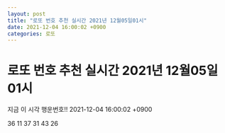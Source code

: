 ```yaml
---
layout: post
title: "로또 번호 추천 실시간 2021년 12월05일01시"
date: 2021-12-04 16:00:02 +0900
categories: 로또
---
```


# 로또 번호 추천 실시간 2021년 12월05일01시

지금 이 시각 행운번호!! 2021-12-04 16:00:02 +0900

 36  11  37  31  43  26 

